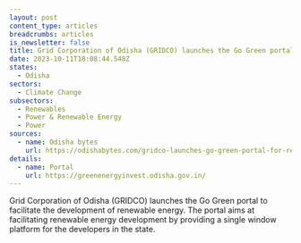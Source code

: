 ```yaml
---
layout: post
content_type: articles
breadcrumbs: articles
is_newsletter: false
title: Grid Corporation of Odisha (GRIDCO) launches the Go Green portal
date: 2023-10-11T18:08:44.548Z
states:
  - Odisha
sectors:
  - Climate Change
subsectors:
  - Renewables
  - Power & Renewable Energy
  - Power
sources:
  - name: Odisha bytes
    url: https://odishabytes.com/gridco-launches-go-green-portal-for-renewable-energy-projects-in-odisha/
details:
  - name: Portal
    url: https://greenenergyinvest.odisha.gov.in/
---
```

Grid Corporation of Odisha (GRIDCO) launches the Go Green portal to facilitate the development of renewable energy. The portal aims at facilitating renewable energy development by providing a single window platform for the developers in the state.
